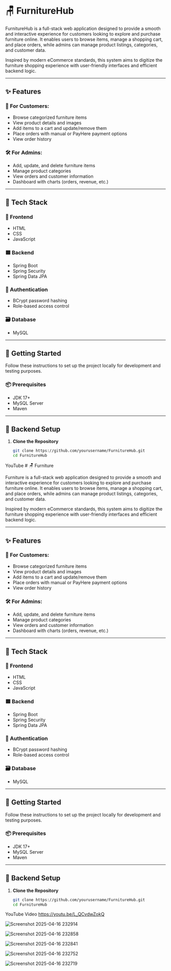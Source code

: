 # 🪑 FurnitureHub

FurnitureHub is a full-stack web application designed to provide a smooth and interactive experience for customers looking to explore and purchase furniture online. It enables users to browse items, manage a shopping cart, and place orders, while admins can manage product listings, categories, and customer data.

Inspired by modern eCommerce standards, this system aims to digitize the furniture shopping experience with user-friendly interfaces and efficient backend logic.

---

## ✨ Features

### 🛒 For Customers:
- Browse categorized furniture items
- View product details and images
- Add items to a cart and update/remove them
- Place orders with manual or PayHere payment options
- View order history

### 🛠️ For Admins:
- Add, update, and delete furniture items
- Manage product categories
- View orders and customer information
- Dashboard with charts (orders, revenue, etc.)

---

## 🧩 Tech Stack

### 🔷 Frontend
- HTML
- CSS
- JavaScript

### 🟩 Backend
- Spring Boot
- Spring Security
- Spring Data JPA

### 🔐 Authentication
- BCrypt password hashing
- Role-based access control

### 🗃️ Database
- MySQL

---

## 🚀 Getting Started

Follow these instructions to set up the project locally for development and testing purposes.

### 📦 Prerequisites
- JDK 17+
- MySQL Server
- Maven

---

## 🔧 Backend Setup

1. **Clone the Repository**
   ```bash
   git clone https://github.com/yourusername/FurnitureHub.git
   cd FurnitureHub

YouTube # 🪑 Furniture

Furniture is a full-stack web application designed to provide a smooth and interactive experience for customers looking to explore and purchase furniture online. It enables users to browse items, manage a shopping cart, and place orders, while admins can manage product listings, categories, and customer data.

Inspired by modern eCommerce standards, this system aims to digitize the furniture shopping experience with user-friendly interfaces and efficient backend logic.

---

## ✨ Features

### 🛒 For Customers:
- Browse categorized furniture items
- View product details and images
- Add items to a cart and update/remove them
- Place orders with manual or PayHere payment options
- View order history

### 🛠️ For Admins:
- Add, update, and delete furniture items
- Manage product categories
- View orders and customer information
- Dashboard with charts (orders, revenue, etc.)

---

## 🧩 Tech Stack

### 🔷 Frontend
- HTML
- CSS
- JavaScript

### 🟩 Backend
- Spring Boot
- Spring Security
- Spring Data JPA

### 🔐 Authentication
- BCrypt password hashing
- Role-based access control

### 🗃️ Database
- MySQL

---

## 🚀 Getting Started

Follow these instructions to set up the project locally for development and testing purposes.

### 📦 Prerequisites
- JDK 17+
- MySQL Server
- Maven

---

## 🔧 Backend Setup

1. **Clone the Repository**
   ```bash
   git clone https://github.com/yourusername/FurnitureHub.git
   cd FurnitureHub

YouTube Video
https://youtu.be/L_QCvdwZokQ


![Screenshot 2025-04-16 232914](https://github.com/user-attachments/assets/190c0ed3-2992-4052-9ab4-d3f8849a6b8c)


![Screenshot 2025-04-16 232858](https://github.com/user-attachments/assets/758ab22f-75c2-4fc9-bcca-6f96ae6a71de)


![Screenshot 2025-04-16 232841](https://github.com/user-attachments/assets/ff82fa53-e496-4a42-a1f0-04e5894927fe)


![Screenshot 2025-04-16 232752](https://github.com/user-attachments/assets/357fc122-2490-4f5a-be46-a969cc6b11e7)


![Screenshot 2025-04-16 232719](https://github.com/user-attachments/assets/f2285779-8499-4107-ab6a-b8dbf4bab9bc)

